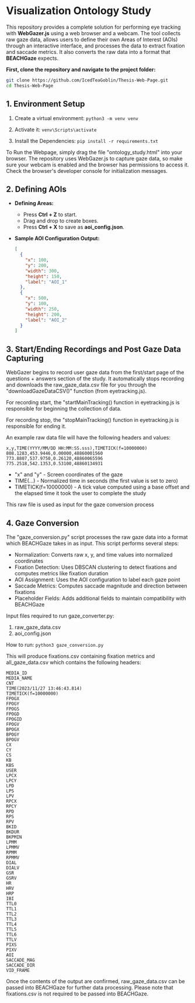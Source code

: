 # Visualization Ontology Study

This repository provides a complete solution for performing eye tracking with **WebGazer.js** using a web browser and a webcam. The tool collects raw gaze data, allows users to define their own Areas of Interest (AOIs) through an interactive interface, and processes the data to extract fixation and saccade metrics. It also converts the raw data into a format that **BEACHGaze** expects.

**First, clone the repository and navigate to the project folder:**

```bash
git clone https://github.com/IcedTeaGoblin/Thesis-Web-Page.git
cd Thesis-Web-Page
```

## 1. Environment Setup

1. Create a virtual environment: `python3 -m venv venv`

2. Activate it: `venv\Scripts\activate`

3. Install the Dependencies: `pip install -r requirements.txt`

To Run the Webpage, simply drag the file "ontology_study.html" into your browser. The repository uses WebGazer.js to capture gaze data, so make sure your webcam is enabled and the browser has permissions to access it. Check the browser's developer console for initialization messages.

## 2. Defining AOIs

- **Defining Areas:**
  - Press **Ctrl + Z** to start.
  - Drag and drop to create boxes.
  - Press **Ctrl + X** to save as **aoi_config.json**.

- **Sample AOI Configuration Output:**
  ```json
  [
    {
      "x": 100,
      "y": 200,
      "width": 300,
      "height": 150,
      "label": "AOI_1"
    },
    {
      "x": 500,
      "y": 100,
      "width": 250,
      "height": 200,
      "label": "AOI_2"
    }
  ]

## 3. Start/Ending Recordings and Post Gaze Data Capturing

WebGazer begins to record user gaze data from the first/start page of the questions + answers section of the study. It automatically stops recording and downloads the raw_gaze_data.csv file for you through the "downloadGazeDataCSV()" function (from eyetracking.js).

For recording start, the "startMainTracking() function in eyetracking.js is responsible for beginning the collection of data.

For recording stop, the "stopMainTracking() function in eyetracking.js is responsible for ending it.

An example raw data file will have the following headers and values:

```
x,y,TIME(YYYY/MM/DD HH:MM:SS.sss),TIMETICK(f=10000000)
808.1283,453.9446,0.00000,48860001560
773.8807,537.9750,0.26120,48860065596
775.2518,542.1353,0.53100,48860134931
```

* "x" and "y" - Screen coordinates of the gaze
* TIME(...) - Normalized time in seconds (the first value is set to zero)
* TIMETICK(f=10000000) - A tick value computed using a base offset and the elapsed time it took the user to complete the study

This raw file is used as input for the gaze conversion process

## 4. Gaze Conversion

The "gaze_conversion.py" script processes the raw gaze data into a format which BEACHGaze takes in as input. This script performs several steps:

* Normalization: Converts raw x, y, and time values into normalized coordinates
* Fixation Detection: Uses DBSCAN clustering to detect fixations and computes metrics like fixation duration
* AOI Assignment: Uses the AOI configuration to label each gaze point
* Saccade Metrics: Computes saccade magnitude and direction between fixations
* Placeholder Fields: Adds additional fields to maintain compatibility with BEACHGaze

Input files required to run gaze_converter.py:

1. raw_gaze_data.csv
2. aoi_config.json

How to run: `python3 gaze_conversion.py`

This will produce fixations.csv containing fixation metrics and all_gaze_data.csv which contains the following headers:

```
MEDIA_ID
MEDIA_NAME
CNT
TIME(2023/11/27 13:46:43.814)
TIMETICK(f=10000000)
FPOGX
FPOGY
FPOGS
FPOGD
FPOGID
FPOGV
BPOGX
BPOGY
BPOGV
CX
CY
CS
KB
KBS
USER
LPCX
LPCY
LPD
LPS
LPV
RPCX
RPCY
RPD
RPS
RPV
BKID
BKDUR
BKPMIN
LPMM
LPMMV
RPMM
RPMMV
DIAL
DIALV
GSR
GSRV
HR
HRV
HRP
IBI
TTL0
TTL1
TTL2
TTL3
TTL4
TTL5
TTL6
TTLV
PIXS
PIXV
AOI
SACCADE_MAG
SACCADE_DIR
VID_FRAME
```

Once the contents of the output are confirmed, raw_gaze_data.csv can be passed into BEACHGaze for further data processing. Please note that fixations.csv is not required to be passed into BEACHGaze.
